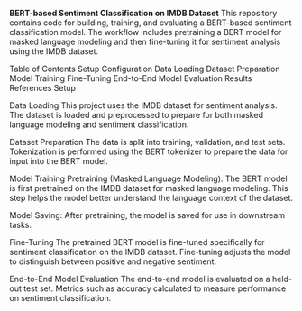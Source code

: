 **BERT-based Sentiment Classification on IMDB Dataset**
This repository contains code for building, training, and evaluating a BERT-based sentiment classification model. The workflow includes pretraining a BERT model for masked language modeling and then fine-tuning it for sentiment analysis using the IMDB dataset.

Table of Contents
Setup
Configuration
Data Loading
Dataset Preparation
Model Training
Fine-Tuning
End-to-End Model Evaluation
Results
References
Setup

Data Loading
This project uses the IMDB dataset for sentiment analysis. The dataset is loaded and preprocessed to prepare for both masked language modeling and sentiment classification.

Dataset Preparation
The data is split into training, validation, and test sets. Tokenization is performed using the BERT tokenizer to prepare the data for input into the BERT model.

Model Training
Pretraining (Masked Language Modeling): The BERT model is first pretrained on the IMDB dataset for masked language modeling. This step helps the model better understand the language context of the dataset.

Model Saving: After pretraining, the model is saved for use in downstream tasks.

Fine-Tuning
The pretrained BERT model is fine-tuned specifically for sentiment classification on the IMDB dataset. Fine-tuning adjusts the model to distinguish between positive and negative sentiment.

End-to-End Model Evaluation
The end-to-end model is evaluated on a held-out test set. Metrics such as accuracy calculated to measure performance on sentiment classification.
